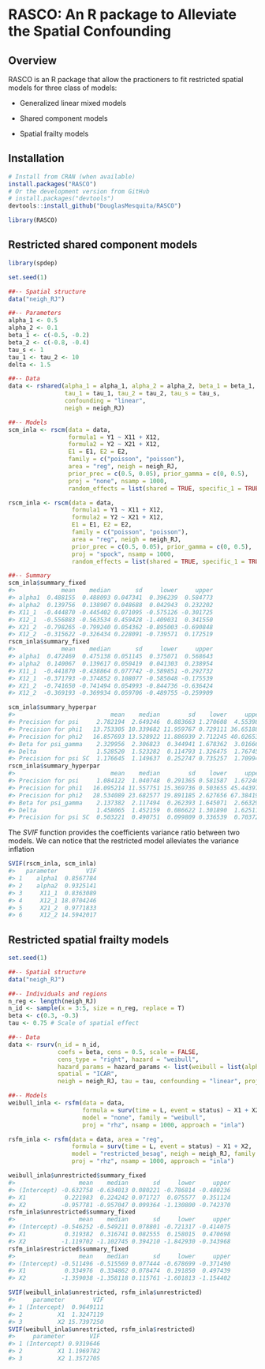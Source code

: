 
# RASCO: An R package to Alleviate the Spatial Confounding

<!-- badges: start -->

<!-- [![CRAN status](https://www.r-pkg.org/badges/version/FLAMES)](https://cran.r-project.org/package=FLAMES) -->

<!-- [![Travis build status](https://travis-ci.org/DouglasMesquita/FLAMES.svg?branch=master)](https://travis-ci.org/DouglasMesquita/FLAMES) -->

<!-- [![Codecov test coverage](https://codecov.io/gh/DouglasMesquita/FLAMES/branch/master/graph/badge.svg)](https://codecov.io/gh/DouglasMesquita/FLAMES?branch=master) -->

<!-- badges: end -->

## Overview

RASCO is an R package that allow the practioners to fit restricted
spatial models for three class of models:

  - Generalized linear mixed models

  - Shared component models

  - Spatial frailty models

## Installation

``` r
# Install from CRAN (when available)
install.packages("RASCO")
# Or the development version from GitHub
# install.packages("devtools")
devtools::install_github("DouglasMesquita/RASCO")
```

``` r
library(RASCO)
```

## Restricted shared component models

``` r
library(spdep)

set.seed(1)

##-- Spatial structure
data("neigh_RJ")

##-- Parameters
alpha_1 <- 0.5
alpha_2 <- 0.1
beta_1 <- c(-0.5, -0.2)
beta_2 <- c(-0.8, -0.4)
tau_s <- 1
tau_1 <- tau_2 <- 10
delta <- 1.5

##-- Data
data <- rshared(alpha_1 = alpha_1, alpha_2 = alpha_2, beta_1 = beta_1, beta_2 = beta_2, delta = delta,
                tau_1 = tau_1, tau_2 = tau_2, tau_s = tau_s,
                confounding = "linear",
                neigh = neigh_RJ)

##-- Models
scm_inla <- rscm(data = data,
                 formula1 = Y1 ~ X11 + X12,
                 formula2 = Y2 ~ X21 + X12,
                 E1 = E1, E2 = E2,
                 family = c("poisson", "poisson"),
                 area = "reg", neigh = neigh_RJ,
                 prior_prec = c(0.5, 0.05), prior_gamma = c(0, 0.5),
                 proj = "none", nsamp = 1000,
                 random_effects = list(shared = TRUE, specific_1 = TRUE, specific_2 = TRUE))

rscm_inla <- rscm(data = data,
                  formula1 = Y1 ~ X11 + X12,
                  formula2 = Y2 ~ X21 + X12,
                  E1 = E1, E2 = E2,
                  family = c("poisson", "poisson"),
                  area = "reg", neigh = neigh_RJ,
                  prior_prec = c(0.5, 0.05), prior_gamma = c(0, 0.5),
                  proj = "spock", nsamp = 1000,
                  random_effects = list(shared = TRUE, specific_1 = TRUE, specific_2 = TRUE))

##-- Summary
scm_inla$summary_fixed
#>             mean    median       sd     lower     upper
#> alpha1  0.488155  0.488093 0.047341  0.396239  0.584773
#> alpha2  0.139756  0.138907 0.048688  0.042943  0.232202
#> X11_1  -0.444870 -0.445402 0.071095 -0.575126 -0.301725
#> X12_1  -0.556883 -0.563534 0.459428 -1.409031  0.341550
#> X21_2  -0.798265 -0.799240 0.054362 -0.895003 -0.690848
#> X12_2  -0.315622 -0.326434 0.228091 -0.739571  0.172519
rscm_inla$summary_fixed
#>             mean    median       sd     lower     upper
#> alpha1  0.472469  0.475138 0.051145  0.375071  0.568643
#> alpha2  0.140067  0.139617 0.050419  0.041303  0.238954
#> X11_1  -0.441870 -0.438864 0.077742 -0.589851 -0.292732
#> X12_1  -0.371793 -0.374852 0.108077 -0.585048 -0.175539
#> X21_2  -0.741650 -0.741494 0.054993 -0.844736 -0.636424
#> X12_2  -0.369193 -0.369934 0.059706 -0.489755 -0.259909

scm_inla$summary_hyperpar
#>                           mean    median        sd    lower     upper
#> Precision for psi     2.782194  2.649246  0.883663 1.270608  4.553980
#> Precision for phi1   13.753305 10.339682 11.959767 0.729111 36.651889
#> Precision for phi2   16.857693 13.528922 11.886939 2.712245 40.026533
#> Beta for psi_gamma    2.329956  2.306823  0.344941 1.678362  3.016666
#> Delta                 1.528520  1.523282  0.114793 1.326475  1.767456
#> Precision for psi SC  1.176645  1.149637  0.252747 0.735257  1.709944
rscm_inla$summary_hyperpar
#>                           mean    median        sd    lower     upper
#> Precision for psi     1.084122  1.040748  0.291365 0.581587  1.672468
#> Precision for phi1   16.095214 11.557751 15.369736 0.503655 45.443979
#> Precision for phi2   28.534089 23.682577 19.891185 2.627656 67.384196
#> Beta for psi_gamma    2.137382  2.117494  0.262393 1.645071  2.663296
#> Delta                 1.458065  1.452159  0.086622 1.301890  1.625117
#> Precision for psi SC  0.503221  0.490751  0.099809 0.336539  0.703725
```

The *SVIF* function provides the coefficients variance ratio between two
models. We can notice that the restricted model alleviates the variance
inflation

``` r
SVIF(rscm_inla, scm_inla)
#>   parameter        VIF
#> 1    alpha1  0.8567784
#> 2    alpha2  0.9325141
#> 3     X11_1  0.8363089
#> 4     X12_1 18.0704246
#> 5     X21_2  0.9771833
#> 6     X12_2 14.5942017
```

## Restricted spatial frailty models

``` r
set.seed(1)

##-- Spatial structure
data("neigh_RJ")

##-- Individuals and regions
n_reg <- length(neigh_RJ)
n_id <- sample(x = 3:5, size = n_reg, replace = T)
beta <- c(0.3, -0.3)
tau <- 0.75 # Scale of spatial effect

##-- Data
data <- rsurv(n_id = n_id,
              coefs = beta, cens = 0.5, scale = FALSE,
              cens_type = "right", hazard = "weibull",
              hazard_params = hazard_params <- list(weibull = list(alpha = 1.2, variant = 0)),
              spatial = "ICAR",
              neigh = neigh_RJ, tau = tau, confounding = "linear", proj = "none")

##-- Models
weibull_inla <- rsfm(data = data,
                     formula = surv(time = L, event = status) ~ X1 + X2,
                     model = "none", family = "weibull",
                     proj = "rhz", nsamp = 1000, approach = "inla")

rsfm_inla <- rsfm(data = data, area = "reg",
                  formula = surv(time = L, event = status) ~ X1 + X2,
                  model = "restricted_besag", neigh = neigh_RJ, family = "weibull",
                  proj = "rhz", nsamp = 1000, approach = "inla")

weibull_inla$unrestricted$summary_fixed
#>                  mean    median       sd     lower     upper
#> (Intercept) -0.632758 -0.634013 0.080221 -0.786814 -0.480236
#> X1           0.221983  0.224242 0.071727  0.075577  0.351124
#> X2          -0.957781 -0.957047 0.099364 -1.130800 -0.742370
rsfm_inla$unrestricted$summary_fixed
#>                  mean    median       sd     lower     upper
#> (Intercept) -0.546252 -0.549211 0.078801 -0.721317 -0.414075
#> X1           0.319382  0.316741 0.082555  0.158015  0.470698
#> X2          -1.119702 -1.102745 0.394210 -1.842930 -0.343968
rsfm_inla$restricted$summary_fixed
#>                  mean    median       sd     lower     upper
#> (Intercept) -0.511496 -0.515569 0.077444 -0.678699 -0.371490
#> X1           0.334976  0.334862 0.078474  0.191850  0.497439
#> X2          -1.359038 -1.358118 0.115761 -1.601813 -1.154402
```

``` r
SVIF(weibull_inla$unrestricted, rsfm_inla$unrestricted)
#>     parameter        VIF
#> 1 (Intercept)  0.9649111
#> 2          X1  1.3247119
#> 3          X2 15.7397250
SVIF(weibull_inla$unrestricted, rsfm_inla$restricted)
#>     parameter       VIF
#> 1 (Intercept) 0.9319646
#> 2          X1 1.1969782
#> 3          X2 1.3572705
```
